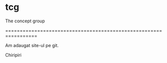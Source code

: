 # tcg
The concept group


=================================================================


Am adaugat site-ul pe git.


Chiripiri